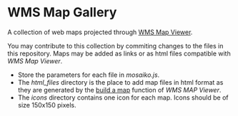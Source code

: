 # WMS Map Gallery
A collection of web maps projected through [WMS Map Viewer](https://wms-viewer-online.appspot.com/).

You may contribute to this collection by commiting changes to the files in this repository. Maps may be added as links or as html files compatible with *WMS Map Viewer*.
* Store the parameters for each file in *mosaiko.js*.
* The *html_files* directory is the place to add map files in html format as they are generated by the [build a map](https://wms-viewer-online.appspot.com/custom3.html?&wmsurl=https://ows.terrestris.de/osm/service?&wmslayer=OSM-WMS&wmsborder=none&wmsside=Build&wmscenterx=23.63&wmscentery=38.2021&wmszoom=5&wmsprj=EPSG:4326) function of *WMS MAP Viewer*.
* The *icons* directory contains one icon for each map. Icons should be of size 150x150 pixels.

